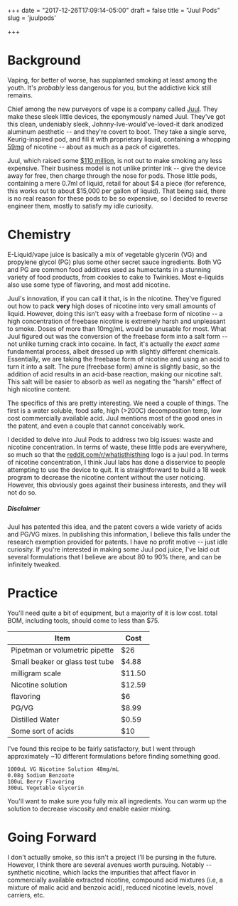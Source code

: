 +++
date = "2017-12-26T17:09:14-05:00"
draft = false
title = "Juul Pods"
slug = 'juulpods'

+++

# Background

Vaping, for better of worse, has supplanted smoking at least among the youth. It's *probably* less dangerous for you, but the addictive kick still remains.

Chief among the new purveyors of vape is a company called [Juul](https://www.juul.com/). They make these sleek little devices, the eponymously named Juul. They've got this clean, undeniably sleek, Johnny-Ive-would've-loved-it dark anodized aluminum aesthetic -- and they're covert to boot. They take a single serve, Keurig-inspired pod, and fill it with proprietary liquid, containing a whopping [59mg](https://support.juul.com/home/learn/faqs/juulpods-juulpod-liquid) of nicotine -- about as much as a pack of cigarettes.

Juul, which raised some [$110 million](https://www.cnbc.com/2017/12/19/juul-labs-raising-150-million-in-debt-after-spinning-out-of-pax.html), is not out to make smoking any less expensive. Their business model is not unlike printer ink -- give the device away for free, then charge through the nose for pods. Those little pods, containing a mere 0.7ml of liquid, retail for about $4 a piece (for reference, this works out to about $15,000 per gallon of liquid). That being said, there is no real reason for these pods to be so expensive, so I decided to reverse engineer them, mostly to satisfy my idle curiosity.

# Chemistry

E-Liquid/vape juice is basically a mix of vegetable glycerin (VG) and propylene glycol (PG) plus some other secret sauce ingredients. Both VG and PG are common food additives used as humectants in a stunning variety of food products, from cookies to cake to Twinkies. Most e-liquids also use some type of flavoring, and most add nicotine. 

Juul's innovation, if you can call it that, is in the nicotine. They've figured out how to pack **very** high doses of nicotine into very small amounts of liquid. However, doing this isn't easy with a freebase form of nicotine -- a high concentration of freebase nicotine is extremely harsh and unpleasant to smoke. Doses of more than 10mg/mL would be unusable for most. What Juul figured out was the conversion of the freebase form into a salt form -- not unlike turning crack into cocaine. In fact, it's actually the *exact same* fundamental process, albeit dressed up with slightly different chemicals. Essentially, we are taking the freebase form of nicotine and using an acid to turn it into a salt. The pure (freebase form) amine is slightly basic, so the addition of acid results in an acid-base reaction, making our nicotine salt. This salt will be easier to absorb as well as negating the "harsh" effect of high nicotine content. 

The specifics of this are pretty interesting. We need a couple of things. The first is a water soluble, food safe, high (>200C) decomposition temp, low cost commercially available acid. Juul mentions most of the good ones in the patent, and even a couple that cannot conceivably work. 

I decided to delve into Juul Pods to address two big issues: waste and nicotine concentration. In terms of waste, these little pods are everywhere, so much so that the [reddit.com/r/whatisthisthing](https://www.reddit.com/r/whatisthisthing/) logo is a juul pod. In terms of nicotine concentration, I think Juul labs has done a disservice to people attempting to use the device to quit. It is straightforward to build a 18 week program to decrease the nicotine content without the user noticing. However, this obviously goes against their business interests, and they will not do so. 


##### Disclaimer

Juul has patented this idea, and the patent covers a wide variety of acids and PG/VG mixes. In publishing this information, I believe this falls under the research exemption provided for patents. I have no profit motive -- just idle curiosity. If you're interested in making some Juul pod juice, I've laid out several formulations that I believe are about 80 to 90% there, and can be infinitely tweaked.


# Practice


You'll need quite a bit of equipment, but a majority of it is low cost. total BOM, including tools, should come to less than $75.

Item | Cost 
-----|------
 Pipetman or volumetric pipette   | $26
 Small beaker or glass test tube  | $4.88
 milligram scale 				  | $11.50
 Nicotine solution 			      | $12.59
 flavoring						  | $6
 PG/VG 						      | $8.99
 Distilled Water				  | $0.59 
 Some sort of acids       	      | $10 |eBay / Amazon



I've found this recipe to be fairly satisfactory, but I went through approximately ~10 different formulations before finding something good. 

	1000uL VG Nicotine Solution 48mg/mL
	0.08g Sodium Benzoate
	100uL Berry Flavoring
	300uL Vegetable Glycerin

You'll want to make sure you fully mix all ingredients. You can warm up the solution to decrease viscosity and enable easier mixing.

# Going Forward

I don't actually smoke, so this isn't a project I'll be pursing in the future. However, I think there are several avenues worth pursuing. Notably -- synthetic nicotine, which lacks the impurities that affect flavor in commercially available extracted nicotine, compound acid mixtures (i.e, a mixture of malic acid and benzoic acid), reduced nicotine levels, novel carriers, etc.